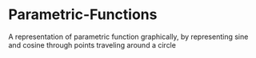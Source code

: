 # Parametric-Functions
A representation of parametric function graphically, by representing sine and cosine through points traveling around a circle
